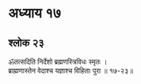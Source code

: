 # अध्याय १७

## श्लोक २३

ॐतत्सदिति निर्देशो ब्रह्मणस्त्रिविधः स्मृतः ।<br>ब्राह्मणास्तेन वेदाश्च यज्ञाश्च विहिताः पुरा ॥ १७-२३॥<br><br>

